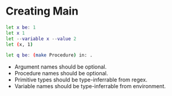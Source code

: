 # Creating Main

```bash
let x be: 1
let x 1
let --variable x --value 2
let (x, 1)

let q be: (make Procedure) in: .
```

- Argument names should be optional. 
- Procedure names should be optional.
- Primitive types should be type-inferrable from regex.
- Variable names should be type-inferrable from environment.

